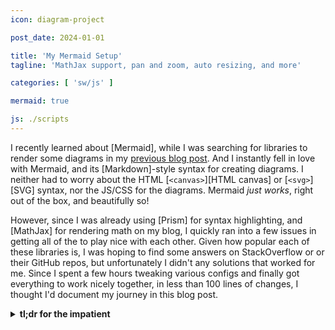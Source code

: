 ```yaml
---
icon: diagram-project

post_date: 2024-01-01

title: 'My Mermaid Setup'
tagline: 'MathJax support, pan and zoom, auto resizing, and more'

categories: [ 'sw/js' ]

mermaid: true

js: ./scripts
---
```


I recently learned about [Mermaid],
while I was searching for libraries to render some diagrams
in my [previous blog post](../2023-12_qubes-audio-control/).
And I instantly fell in love with Mermaid,
and its [Markdown]-style syntax for creating diagrams.
I neither had to worry about the HTML [`<canvas>`][HTML canvas]
or [`<svg>`][SVG] syntax, nor the JS/CSS for the diagrams.
Mermaid _just works_, right out of the box, and beautifully so!

However, since I was already using [Prism] for syntax highlighting,
and [MathJax] for rendering math on my blog,
I quickly ran into a few issues
in getting all of the to play nice with each other.
Given how popular each of these libraries is,
I was hoping to find some answers on StackOverflow or or their GitHub repos,
but unfortunately I didn't any solutions that worked for me.
Since I spent a few hours tweaking various configs
and finally got everything to work nicely together,
in less than 100 lines of changes,
I thought I'd document my journey in this blog post.

<details>
<summary>
<strong>tl;dr for the impatient</strong>
</summary>
```html {% raw %}
<html>
  <head>
    ...
    <!-- Disable Prism on snippets with `.no-highlight` -->
    <script data-reject-selector=".no-highlight *"
            src="https://cdnjs.cloudflare.com/ajax/libs/prism/1.29.0/plugins/filter-highlight-all/prism-filter-highlight-all.min.js">
    </script>
  </head>
  <body>
    <script>
      /* Enable Mermaid only on `.language-mermaid` snippets
         with `.no-highlight` that are not inside collapsed `<details> */
      const mmdCodeSelector =
        "pre.no-highlight code.language-mermaid:not(details:not([open]) .language-mermaid)";
      
      /* Selector for node and edge labels for MathJax typesetting */
      const mmdLabelSelector =
        "code.language-mermaid[data-processed='true'] svg[id^='mermaid'] span[class$='Label'], \
         code.language-mermaid[data-processed='true'] svg[id^='mermaid'] span[class*='Label ']";

      function SVGPanZoomResize (panZoom) {
        panZoom.resize().fit().center();
      }

      /* Mermaid callback for MathJax typesetting and SVG Pan Zoom */
      function mmdCallback (svgId) {
        MathJax.typeset(document.getElementById(svgId).querySelectorAll(mmdLabelSelector));

        svg.style.maxWidth = 'unset';
        const oldHeight = svg.getBoundingClientRect().height;
        const panZoom = svgPanZoom(svg, { controlIconsEnabled: true });
        svg.style.height = oldHeight + 'px';
        SVGPanZoomResize(panZoom);
      }

      document.addEventListener('DOMContentLoaded', function () {
        mermaid.initialize({ startOnLoad: false });
        mermaid.run({ querySelector: mmdCodeSelector, postRenderCallback: mmdCallback });

        /* Resize, fit and center diagrams on window resize */
        window.addEventListener("resize", function () {
          Array.prototype.forEach.call(
            document.querySelectorAll('svg > g.svg-pan-zoom_viewport'),
            g => {
              const svg = g.parentElement;
              const panZoom = svgPanZoom(svg);
              SVGPanZoomResize(panZoom);
              const vh = g.getBoundingClientRect().height
                  , vw = g.getBoundingClientRect().width;
              svg.style.height = (svg.getBoundingClientRect().width * vh / vw) + 'px';
              SVGPanZoomResize(panZoom);
            }
          );
        });

        /* Render Mermaid diagrams inside collapsed `<details> only when they are opened */
        Array.prototype.forEach.call(
          document.getElementsByTagName('details'),
          d => d.addEventListener(
            "toggle",
            (e) => mermaid.run({
              nodes: d.querySelectorAll(mmdCodeSelector),
              postRenderCallback: mmdCallback
            })
        ))
      });
      ...
    </script>
  </body>
</html>
{% endraw %} ```
{: .line-numbers }
</details>


#### <i class='fas fa-paint-roller'></i> Suppressing Prism

The first issue I had to tackle was turning off the syntax highlighting from Prism,
because Mermaid didn't seem to like syntax-highlighted Mermaid code.
I show an example in the right-most column below:

<div class='pure-g' markdown='1' style='margin-bottom: 0;'>
  <div class='pure-u-1-2'>
  <center><strong>Mermaid then Prism</strong></center>
  {% include_relative basic-example.md id='#prism-on-mermaid'
      more='style="margin: 0.25em 0.25em 0 0.25em;"' hl=' ' pz=' ' %}
  </div>
  <div class='pure-u-1-2'>
  <center><strong>Prism then Mermaid</strong></center>
  {% include_relative basic-example.md id='#mermaid-on-prism'
     more='style="margin: 0.25em 0.25em 0 0.25em;"' hl=' ' pz=' ' %}
  </div>
</div>

In the left-most column,
I show result when Mermaid successfully renders a diagram
but then Prism picks it up again for syntax highlighting.
It became clear that Prism and Mermaid must run mutually exclusively:

1. _Prism_ runs only on snippets that are to be _syntax highlighted_;
   Mermaid rendering must be disabled on them.
2. _Mermaid_ runs only on snippets that are to be _rendered as diagrams_;
   Prism syntax highlighting must be disabled on them.

Here are the expected results when neither interferes with the other:

<div class='pure-g' markdown='1' style='margin-bottom: 0;'>
  <div class='pure-u-1-2'>
  <center><strong>Expected Highlighting</strong></center>
  {% include_relative basic-example.md
     more='style="margin: 0.25em 0 0 0;"' hl=' ' pz=' ' %}
  </div>
  <div class='pure-u-1-2'>
  <center><strong>Expected Rendering</strong></center>
  {% include_relative basic-example.md
     more='style="margin: 0.25em 0 0 0;"' %}
  </div>
</div>

I took some inspiration from [this old (2019) PR](https://github.com/srid/emanote/pull/318),
in particular from [the following snippet](https://github.com/srid/emanote/pull/318/files#diff-625dc92d987b975bd7c29ade81a8776254957d6e17e5c31053b088b5dac28b5cR94-R104):

```js
<script>
/*
  Custom code from Emanote to selectively skip class="language-mermaid"
*/
(function() {
  var elements = document.querySelectorAll('pre > code[class*="language"]:not(.language-mermaid)');
  for (var element of elements) {
    Prism.highlightElement(element, false);
  }
})();
</script>
```
{: .line-numbers }

Prism now provides [a plugin](https://prismjs.com/plugins/filter-highlight-all/)
for easily filtering elements to selectively syntax highlight,
but essentially the authors chose to disable Prism on any `<code>` snippet that has `language-mermaid` class.
That solves the conflict with Mermaid, but also closes the door to syntax highlighting Mermaid snippets!
I wanted to implement something a bit more flexible.

I started using a new class `no-highlight` to suppress Prism syntax highlighting selectively.
Using the `filterHighlightAll` plugin, it's a simple one-liner:

```html
<script data-reject-selector=".no-highlight *"
        src="https://cdnjs.cloudflare.com/ajax/libs/prism/1.29.0/plugins/filter-highlight-all/prism-filter-highlight-all.min.js">
</script>
```
{: data-line="2" }

The `data-reject-selector` attribute set to `.no-highlight *`
instructs Prism to suppress syntax highlighting within subtrees under nodes with the `no-highlight` class.
So now we have handled the Prism side of the issue ---
we can use this class on our snippets to stop Prism from interfering with Mermaid rendering.
Adding a class is also super easy in Markdown:[^markdown]

```none
`&grave;`mermaid &lcub;% raw %&rcub;
  graph LR

  A --> B
&lcub;% endraw %&rcub; `&grave;`
{: .no-highlight }
```

The final piece of the puzzle is to turn off Mermaid rendering
on snippets that are to be syntax highlighted --- those that don't have the `.no-highlight` class.
We achieve this with the following event listener that initializes Mermaid
on [`DOMContentLoaded`](https://developer.mozilla.org/en-US/docs/Web/API/Document/DOMContentLoaded_event):

```js {% raw %}
document.addEventListener('DOMContentLoaded', function () {
  mermaid.initialize({ startOnLoad: false });
  mermaid.run({ querySelector: 'pre.no-highlight code.language-mermaid' });
});
{% endraw %} ```
{: .line-numbers data-line="3" }

We turn off the automatic rendering on load by setting `startOnLoad` to `false`,
and manually invoke `mermaid.run` with a `querySelector`
that filters out snippets with `.no-highlight` class.

#### <i class='fas fa-eye-slash'></i> Rendering Inside `<details>`

The next issue on my plate was debugging invisible Mermaid diagrams inside `<details>` ---
I didn't see any errors on the console
and DOM inspection revealed that diagrams were indeed being generated,
but they were super, ultra, tiny!
Here's an example:

<div class='pure-g' markdown='1' style='margin-bottom: 0;'>
  <div class='pure-u-1-2'>
  <center><strong>Default Behavior</strong></center>
  <details style='margin: 0.25em 0.25em 0;'>
  <summary>Tiny diagram</summary>
  {% include_relative basic-example.md id='#mermaid-in-details' %}
  </details>
  </div>
  <div class='pure-u-1-2'>
  <center><strong>Expected Behavior</strong></center>
  <details style='margin: 0.25em 0.25em 0;'>
  <summary>Good diagram</summary>
  {% include_relative basic-example.md %}
  </details>
  </div>
</div>

This issue has been observed on other collapsible elements (tabs, sections etc.),
and has been reported across several repos:

- mermaid.init() on hidden items is not displaying labels
  [=fa^link^fa=](https://github.com/mermaid-js/mermaid/issues/444)
- Chart does not render if parent element is not displayed
  [=fa^link^fa=](https://github.com/mermaid-js/mermaid/issues/1846)
- Mermaid rendering but not appearing within Content Tabs
  [=fa^link^fa=](https://github.com/squidfunk/mkdocs-material/issues/3377)
- Mermaid diagrams don't render inside closed Details elements
  [=fa^link^fa=](https://github.com/squidfunk/mkdocs-material/issues/3559)
- Mermaid charts don't render in hidden elements (tabs, collapsible sections)
  [=fa^link^fa=](https://gitlab.com/gitlab-org/gitlab-docs/-/issues/1276)

However, I was unable to find a satisfactory solution in these reports.
I think the only working solution I found
was in [a comment](https://github.com/mermaid-js/mermaid/issues/444#issuecomment-345314759)
on one of the bug reports.
I didn't like the idea of re-initializing Mermaid every time though.
Instead, I chose to use the `mermaid.run` API to render a collapsed element only when it's expanded.
Extending the `DOMContentLoaded` listener from the previous section,
we now have:

```js {% raw %}
const mmdCodeSelector =
  "pre.no-highlight code.language-mermaid:not(details:not([open]) .language-mermaid)";

document.addEventListener('DOMContentLoaded', function () {
  mermaid.initialize({ startOnLoad: false });
  mermaid.run({ querySelector: mmdCodeSelector });

  Array.prototype.forEach.call(
    document.getElementsByTagName('details'),
    d => d.addEventListener(
      "toggle",
      (e) => mermaid.run({ nodes: d.querySelectorAll(mmdCodeSelector) })
    )
  )
});
{% endraw %} ```
{: .line-numbers data-line="1-2,6,12" }

The `mmdCodeSelector` identifies `code` elements to be rendered,
which are currently visible (not within a collapsed `details`).
In line 6, we locate all such `code` elements under `body`,
and perform the first round of rendering right after DOM initialization.
In line 9, we defer the rendering of the collapsed `code` elements,
until a `toggle` event is triggered on an an ancestor `details` element.
Upon receiving this trigger, we use our selector again
to locate and render _newly visible_ `code` elements
_only under the toggled_ `details` _element_.
This only happens once per `details` element ---
a collapsed rendered diagram is not re-rendered when opened again.

The `querySelector` is now significantly longer and complex,
with nested CSS [`:not` pseudoselectors](https://developer.mozilla.org/en-US/docs/Web/CSS/:not).
So let's go over it carefully.
The following graph outlines the DOM hierarchy that the selector searches for:

{% include_relative mermaid-selector.md %}

In a nutshell, the selector identifies:

- `code` element(s) of `language-mermaid` class, <br>
  _(so they are expected to have Mermaid content in it)_
- that are under some `pre` element of `.no-highlight` class, <br>
  _(so they are expected to be rendered, not syntax highlighted)_
- that does `:not` have:
  - a `details` ancestor that does `:not` currently have the `open` attribute <br>
    _(so it is not currently not-open, i.e. it is visible)_

#### <i class='fas fa-infinity'></i> Rendering MathJax

The next issue is a bit of a niche one,
but I was surprised to see it reported on Mermaid repo before ---
Mermaid does not render math, or more specifically [LaTeX],
inside labels. For example:

<div class='pure-g' markdown='1' style='margin-bottom: 0;'>
  <div class='pure-u-1-2'>
  <center><strong>Default Rendering</strong></center>
  {% include_relative mathjax-example.md id="#mathjax-in-mermaid" lang="none" %}
  </div>
  <div class='pure-u-1-2'>
  <center><strong>Expected Rendering</strong></center>
  {% include_relative mathjax-example.md %}
  </div>
</div>

The two most popular libraries for rendering LaTeX on the web
are [KaTeX] and [MathJax].
And neither works out of the box with Mermaid.
I came across the following bug reports on their repo:

- Add support of "LaTeX" in the form of MathJax
  [=fa^link^fa=](https://github.com/mermaid-js/mermaid/issues/2267)
- Adding LaTeX math support via Katex
  [=fa^link^fa=](https://github.com/mermaid-js/mermaid/issues/2776)

It looks like the Mermaid developers are working on adding KaTeX support,
via this PR:

- Mermaid diagrams don't render inside closed Details elements
  [=fa^link^fa=](https://github.com/squidfunk/mkdocs-material/issues/3559)

But from what I understood from the changes,
I think they are adding the rendering logic to Mermaid,
and trying to avoid external dependencies.
I the mean time, I could come up with a pretty easy _fix_,
using Mermaid's _secret_ `postRenderCallback` option.
I didn't find anything in the Mermaid 10.x documentation regarding this function,
but a few searches for "mermaidjs callback support" took me to this bug report:

- Execute code after initialize
  [=fa^link^fa=](https://github.com/mermaid-js/mermaid/issues/176)

where a kind [stranger showed an example](https://github.com/mermaid-js/mermaid/issues/176#issuecomment-1708439969)
usage for `postRenderCallback`.

The idea is to invoke MathJax typesetting on each node and edge label,
after Mermaid is done rendering a diagram.
And since this is to be done _after_ Mermaid rendering,
we don't even need to weaken our [`securityLevel`](https://mermaid.js.org/config/usage.html#securitylevel).
To achieve this, once again, we extend our `DOMContentLoaded` listener:

```js {% raw %}
const mmdCodeSelector =
  "pre.no-highlight code.language-mermaid:not(details:not([open]) .language-mermaid)";
const mmdLabelSelector =
  "code.language-mermaid[data-processed='true'] svg[id^='mermaid'] span[class$='Label'], \
   code.language-mermaid[data-processed='true'] svg[id^='mermaid'] span[class*='Label ']";

function mmdCallback (svgId) {
  MathJax.typeset(document.getElementById(svgId).querySelectorAll(mmdLabelSelector));
}

document.addEventListener('DOMContentLoaded', function () {
  mermaid.initialize({ startOnLoad: false });
  mermaid.run({
    querySelector: mmdCodeSelector,
    postRenderCallback: mmdCallback,
  });

  Array.prototype.forEach.call(
    document.getElementsByTagName('details'),
    d => d.addEventListener(
      "toggle",
      (e) => mermaid.run({
        nodes: d.querySelectorAll(mmdCodeSelector),
        postRenderCallback: mmdCallback,
      })
    )
  )
});
{% endraw %} ```
{: .line-numbers data-line="3-5,7-9,15,24" }

Other than the callback stuff, which is self-explanatory,
one interesting bit here is the `mmdLabelSelector`,
which finds:

- `code` element(s) of `language-mermaid` class with `data-processed` attribute set to `true`, <br>
  _(so they have already been processed by Mermaid)_
- that contain `svg` elements having the prefix `mermaid` in their id, <br>
  _(just to be extra sure that we are entering a Mermaid-rendered svg)_
- that contain `span` elements of a class with the suffix `Label` <br>
  _(so it is some label, typically NodeLabel or EdgeLabel, in a Mermaid diagram)_

The selector looks long and ugly because
Selecting elements with a particular class-name suffix is a bit hacky
because of limitations of the CSS specification.
Essentially, under the appropriate `code` and `svg` elements, we look for

- `span` elements with their space-separated class list ending in `Label`, or
- `span` elements with their space-separated class list containing `Label `.

#### <i class='fas fa-magnifying-glass-plus'></i> Pan & Zoom Support

This last section is more of an enhancement, rather than an issue.
A reader who is on a mobile device might have already noticed
that some of the diagrams on this page appear too small on their device.
So, I wanted to add touch-based pan and zoom support to my SVGs.
This is already available in Mermaid's live editor,
so I was hoping to find some config option to enable it in diagrams
outside of the live editor as well.
Unfortunately, I did not.
My searches led me to the following bug reports:

- ZOOM!!!
  [=fa^link^fa=](https://github.com/mermaid-js/mermaid/issues/1860)
- Ability to zoom HTML diagram
  [=fa^link^fa=](https://github.com/mermaid-js/mermaid/issues/2776)
- Add zoom and pan to mermaid diagrams
  [=fa^link^fa=](https://gitlab.com/gitlab-org/gitlab-docs/-/issues/1614)

All three of these are open bug reports with no assigned PR yet,
so maybe we won't have native pan and zoom support in Mermaid any time soon ☹
However, I was able to find the following:

- a [comment on one of the bug reports](https://github.com/mermaid-js/mermaid/issues/2162#issuecomment-1542542439),
  where a kind stranger shares a working example using the [svg-pan-zoom] library
- [this PR](https://github.com/mermaid-js/mermaid-live-editor/pull/957),
  in which the Mermaid devs added pan and zoom to the live editor

This was enough to get me started!
My approach is similar to the one outlined in the comment,
but instead of `await`ing on Mermaid to finish `render`,
and then adding `svgPanZoom` to the rendered SVG,
I decided to do it in the callback function:

```js {% raw %}
function SVGPanZoomResize (panZoom) {
  panZoom.resize().fit().center();
}

function mmdCallback (svgId) {
  MathJax.typeset(document.getElementById(svgId).querySelectorAll(mmdLabelSelector));

  svg.style.maxWidth = 'unset';
  const oldHeight = svg.getBoundingClientRect().height;
  const panZoom = svgPanZoom(svg, { controlIconsEnabled: true });
  svg.style.height = oldHeight + 'px';
  SVGPanZoomResize(panZoom);
}
{% endraw %} ```
{: .line-numbers data-line="8-12" }

Other than adding `svgPanZoom` to our rendered `svg`,
there is one other interesting bit here.
The svg-pan-zoom library has a [known issue](https://github.com/bumbu/svg-pan-zoom#svg-height-is-broken)
that breaks the SVG's height -- it clips the height to 150px.
To fix this, I save the old height (after Mermaid's rendering) in line 9,
and in line 11 set this as the new height after adding `svgPanZoom`.
Finally, I resize, fit and center the image in line 12, since the height is changed.

So far so good!
The svg-pan-zoom library is quite small and takes care of basic pan and zoom.
However, the diagrams are no longer responsive ---
resizing a page, doesn't automatically resize the diagrams if needed.
Thankfully, the library authors have [considered this use case](https://github.com/bumbu/svg-pan-zoom#demos),
and have provided [a demo](http://bumbu.me/svg-pan-zoom/demo/resize.html)
that shows how to achieve this.
However, the approach in this demo doesn't adjust the SVG container's height.

I compare the default behavior, the demo approach,
and my expected behavior below.
I have added black borders to the `svg` container element,
so we can observe its dimensions compared to the dimensions of the diagram.

<div class='pure-g' markdown='1' style='margin-bottom: 0;'>
  <div class='pure-u-1-3'>
  <center><strong>Default</strong></center>
  {% include_relative svgpanzoom-example.md id="#svgpanzoom-1" lang="none" %}
  </div>
  <div class='pure-u-1-3'>
  <center><strong>Demo</strong></center>
  {% include_relative svgpanzoom-example.md id="#svgpanzoom-2" lang="none" %}
  </div>
  <div class='pure-u-1-3'>
  <center><strong>Expected</strong></center>
  {% include_relative svgpanzoom-example.md %}
  </div>
</div>

On resizing the page, specifically on shrinking the page width,
we observe that:

- the diagram in the left column isn't resized,
  and overflows out of the column
- the diagram in the center column is resized,
  but its container `svg`'s height isn't
- the diagram and its container `svg`'s height in the right column are resized,
  thus leaving no additional padding around it

To observe this issue on a mobile device,
try loading this page in landscape mode
and then rotate your phone to portrait mode to shrink the page width.

Fortunately, this issue is pretty easy to fix.
I list my window resize event listener below:

```js {% raw %}
window.addEventListener("resize", function () {
  Array.prototype.forEach.call(
    document.querySelectorAll('svg > g.svg-pan-zoom_viewport'),
    g => {
      const svg = g.parentElement;
      const panZoom = svgPanZoom(svg);
      SVGPanZoomResize(panZoom);
      const vh = g.getBoundingClientRect().height
          , vw = g.getBoundingClientRect().width;
      svg.style.height = (svg.getBoundingClientRect().width * vh / vw) + 'px';
      SVGPanZoomResize(panZoom);
    }
  );
});
{% endraw %} ```
{: .line-numbers data-line="7,10,11" }

Line 7 is what the library authors suggest in their demo.
In lines 8 and 9, I grab the _viewport_'s (i.e., the actual diagram's) dimensions,
and in line 10, I scale the container `svg`'s height proportionately.
Finally, in line 11, I resize, fit and center the diagram
inside the adjusted container.



[^markdown]: I always wrap my code within `&lcub;% raw %&rcub;` ... `&lcub;% endraw %&rcub;`,
             to disable [Liquid](https://jekyllrb.com/docs/liquid/) rendering inside it.
             In particular, for Mermaid, this is necessary to use {% raw %} `{{ Node }}` {% endraw %}
             syntax for hexagonal nodes.



[HTML canvas]:  https://developer.mozilla.org/en-US/docs/Web/API/Canvas_API
[KaTeX]:        https://katex.org/
[LaTeX]:        https://www.latex-project.org
[Markdown]:     https://en.wikipedia.org/wiki/Markdown
[MathJax]:      https://www.mathjax.org/
[Mermaid]:      https://mermaid.js.org/
[Prism]:        https://prismjs.com/
[SVG]:          https://developer.mozilla.org/en-US/docs/Web/SVG/Element/svg
[svg-pan-zoom]: https://github.com/bumbu/svg-pan-zoom
